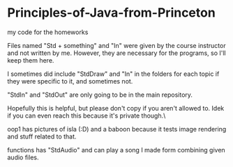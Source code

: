 # Principles-of-Java-from-Princeton
my code for the homeworks

Files named "Std + something" and "In" were given by the course instructor and not written by me. However, they are necessary for the programs, so I'll keep them here.

I sometimes did include "StdDraw" and "In" in the folders for each topic if they were specific to it, and sometimes not.

"StdIn" and "StdOut" are only going to be in the main repository.

Hopefully this is helpful, but please don't copy if you aren't allowed to. Idek if you can even reach this because it's private though.\\

oop1 has pictures of isla (:D) and a baboon because it tests image rendering and stuff related to that.

functions has "StdAudio" and can play a song I made form combining given audio files.
